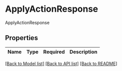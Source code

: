 # ApplyActionResponse

ApplyActionResponse

## Properties
| Name | Type | Required | Description |
| ------------ | ------------- | ------------- | ------------- |


[[Back to Model list]](../../README.md#models-v1-link) [[Back to API list]](../../README.md#documentation-for-api-endpoints) [[Back to README]](../../README.md)
